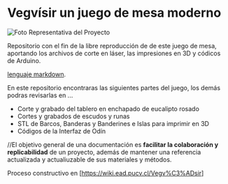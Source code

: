 # Vegvísir un juego de mesa moderno

![Foto Representativa del Proyecto](https://picsum.photos/400/300?grayscale)

Repositorio con el fin de la libre reproducción de de este juego de mesa, aportando los archivos de corte en láser, las impresiones en 3D y códicos de Arduino.

[lenguaje markdown](https://docs.github.com/es/get-started/writing-on-github/getting-started-with-writing-and-formatting-on-github/basic-writing-and-formatting-syntax).

En este repositorio encontraras las siguientes partes del juego, los demás podras revisarlas en ...

- Corte y grabado del tablero en enchapado de eucalipto rosado
- Cortes y grabados de escudos y runas
- STL de Barcos, Banderas y Banderines e Islas para imprimir en 3D
- Códigos de la Interfaz de Odín

//El objetivo general de una documentación es **facilitar la colaboración y replicabilidad** de un proyecto, además de mantener una referencia actualizada y actualiuzable de sus materiales y métodos.

Proceso constructivo en [https://wiki.ead.pucv.cl/Vegv%C3%ADsir]

